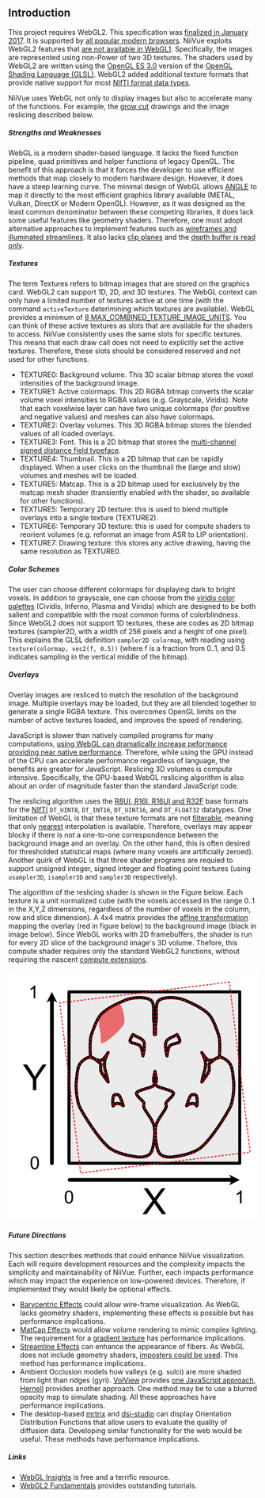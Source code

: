 ## Introduction

This project requires WebGL2. This specification was [finalized in January 2017](https://en.wikipedia.org/wiki/WebGL). It is supported by [all popular modern browsers](https://caniuse.com/webgl2). NiiVue exploits WebGL2 features that [are not available in WebGL1](https://webgl2fundamentals.org/webgl/lessons/webgl2-whats-new.html). Specifically, the images are represented using non-Power of two 3D textures. The shaders used by WebGL2 are written using the [OpenGL ES 3.0](https://en.wikipedia.org/wiki/OpenGL_ES) version of the [OpenGL Shading Language (GLSL)](https://en.wikipedia.org/wiki/OpenGL_Shading_Language). WebGL2 added additional texture formats that provide native support for most [NIfTI format data types](https://brainder.org/2012/09/23/the-nifti-file-format/).

NiiVue uses WebGL not only to display images but also to accelerate many of the functions. For example, the [grow cut](http://pieper.github.io/sites/glimp/growcut.html) drawings and the image reslicing described below.

##### Strengths and Weaknesses

WebGL is a modern shader-based language. It lacks the fixed function pipeline, quad primitives and helper functions of legacy OpenGL. The benefit of this approach is that it forces the developer to use efficient methods that map closely to modern hardware design. However, it does have a steep learning curve. The minimal design of WebGL allows [ANGLE](https://en.wikipedia.org/wiki/ANGLE) to map it directly to the most efficient graphics library available (METAL, Vulkan, DirectX or Modern OpenGL). However, as it was designed as the least common denominator between these competing libraries, it does lack some useful features like geometry shaders. Therefore, one must adopt alternative approaches to implement features such as [wireframes and illuminated streamlines](https://github.com/niivue/niivue/issues/458). It also lacks [clip planes](https://github.com/niivue/niivue/issues/447) and the [depth buffer is read only](https://github.com/niivue/niivue/issues/345).

##### Textures

The term Textures refers to bitmap images that are stored on the graphics card. WebGL2 can support 1D, 2D, and 3D textures. The WebGL context can only have a limited number of textures active at one time (with the command `activeTexture` deterimining which textures are available). WebGL provides a minimum of [8 MAX_COMBINED_TEXTURE_IMAGE_UNITS](https://developer.mozilla.org/en-US/docs/Web/API/WebGLRenderingContext/activeTexture). You can think of these active textures as slots that are available for the shaders to access. NiiVue consistently uses the same slots for specific textures. This means that each draw call does not need to explicitly set the active textures. Therefore, these slots should be considered reserved and not used for other functions.

- TEXTURE0: Background volume. This 3D scalar bitmap stores the voxel intensities of the background image.
- TEXTURE1: Active colormaps. This 2D RGBA bitmap converts the scalar volume voxel intensities to RGBA values (e.g. Grayscale, Viridis). Note that each voxelwise layer can have two unique colormaps (for positive and negative values) and meshes can also have colormaps.
- TEXTURE2: Overlay volumes. This 3D RGBA bitmap stores the blended values of all loaded overlays.
- TEXTURE3: Font. This is a 2D bitmap that stores the [multi-channel signed distance field typeface](https://github.com/Chlumsky/msdfgen).
- TEXTURE4: Thumbnail. This is a 2D bitmap that can be rapidly displayed. When a user clicks on the thumbnail the (large and slow) volumes and meshes will be loaded.
- TEXTURE5: Matcap. This is a 2D bitmap used for exclusively by the matcap mesh shader (transiently enabled with the shader, so available for other functions).
- TEXTURE5: Temporary 2D texture: this is used to blend multiple overlays into a single texture (TEXTURE2).
- TEXTURE6: Temporary 3D texture: this is used for compute shaders to reorient volumes (e.g. reformat an image from ASR to LIP orientation).
- TEXTURE7: Drawing texture: this stores any active drawing, having the same resolution as TEXTURE0.

##### Color Schemes

The user can choose different colormaps for displaying dark to bright voxels. In addition to grayscale, one can choose from the [viridis color palettes](https://cran.r-project.org/web/packages/viridis/vignettes/intro-to-viridis.html) (Cividis, Inferno, Plasma and Viridis) which are designed to be both salient and compatible with the most common forms of colorblindness. Since WebGL2 does not support 1D textures, these are codes as 2D bitmap textures (sampler2D, with a width of 256 pixels and a height of one pixel). This explains the GLSL definition `sampler2D colormap`, with reading using `texture(colormap, vec2(f, 0.5))` (where f is a fraction from 0..1, and 0.5 indicates sampling in the vertical middle of the bitmap).

##### Overlays

Overlay images are resliced to match the resolution of the background image. Multiple overlays may be loaded, but they are all blended together to generate a single RGBA texture. This overcomes OpenGL limits on the number of active textures loaded, and improves the speed of rendering.

JavaScript is slower than natively compiled programs for many computations, [using WebGL can dramatically increase peformance providing near native performance](http://openglinsights.com/discovering.html#WebGLforOpenGLDevelopers). Therefore, while using the GPU instead of the CPU can accelerate performance regardless of language, the benefits are greater for JavaScript. Reslicing 3D volumes is compute intensive. Specifically, the GPU-based WebGL reslicing algorithm is also about an order of magnitude faster than the standard JavaScript code.

The reslicing algorithm uses the [R8UI, R16I, R16UI and R32F](https://www.khronos.org/registry/OpenGL-Refpages/es3.0/html/glTexStorage3D.xhtml) base formats for the [NIfTI](https://nifti.nimh.nih.gov/pub/dist/src/niftilib/nifti1.h) `DT_UINT8`, `DT_INT16`, `DT_UINT16`, and `DT_FLOAT32` datatypes. One limitation of WebGL is that these texture formats are not [filterable](https://webgl2fundamentals.org/webgl/lessons/webgl-data-textures.html), meaning that only [nearest](https://open.gl/textures) interpolation is available. Therefore, overlays may appear blocky if there is not a one-to-one correspondence between the background image and an overlay. On the other hand, this is often desired for thresholded statistical maps (where many voxels are artificially zeroed). Another quirk of WebGL is that three shader programs are requied to support unsigned integer, signed integer and floating point textures (using `usampler3D`, `isampler3D` and `sampler3D` respectively).

The algorithm of the reslicing shader is shown in the Figure below. Each texture is a unit normalized cube (with the voxels accessed in the range 0..1 in the X,Y,Z dimensions, regardless of the number of voxels in the column, row and slice dimension). A 4x4 matrix provides the [affine transformation](https://en.wikipedia.org/wiki/Transformation_matrix) mapping the overlay (red in figure below) to the background image (black in image below). Since WebGL works with 2D framebuffers, the shader is run for every 2D slice of the background image's 3D volume. Thefore, this compute shader requires only the standard WebGL2 functions, without requiring the nascent [compute extensions](https://www.khronos.org/registry/webgl/specs/latest/2.0-compute/).

![alt tag](overlay.png)

##### Future Directions

This section describes methods that could enhance NiiVue visualization. Each will require development resources and the complexity impacts the simplicity and maintainability of NiiVue. Further, each impacts performance which may impact the experience on low-powered devices. Therefore, if implemented they would likely be optional effects.

 - [Barycentric Effects](https://github.com/niivue/niivue/issues/458) could allow wire-frame visualization. As WebGL lacks geometry shaders, implementing these effects is possible but has performance implications.
 - [MatCap Effects](https://github.com/niivue/niivue/issues/458) would allow volume rendering to mimic complex lighting. The requirement for a [gradient texture](https://github.com/neurolabusc/blog/blob/main/GL-gradients/README.md) has performance implications.
 - [Streamline Effects](https://github.com/niivue/niivue/issues/458) can enhance the appearance of fibers. As WebGL does not include geometry shaders, [imposters could be used](https://www.researchgate.net/publication/319441378_A_Simple_and_Efficient_Cylinder_Imposter_Approach_to_Visualize_DTI_Fiber_Tracts). This method has performance implications.
 - Ambient Occlusion models how valleys (e.g. sulci) are more shaded from light than ridges (gyri). [VolView](https://volview.netlify.app/) provides [one JavaScript approach](https://github.com/Kitware/vtk-js/blob/dd45c408217e5d632de0ff98f45765abf92daba8/Sources/Rendering/OpenGL/glsl/vtkVolumeFS.glsl#L768), [Hernell](https://ieeexplore.ieee.org/abstract/document/4840341) provides another approach. One method may be to use a blurred opacity map to simulate shading. All these approaches have performance implications.
 - The desktop-based [mrtrix](https://community.mrtrix.org/t/streamlines-tractography-output-problem/903/8) and [dsi-studio](https://sites.google.com/a/labsolver.org/dsi-studio/Manual/odf-visualization) can display Orientation Distribution Functions that allow users to evaluate the quality of diffusion data. Developing similar functionality for the web would be useful. These methods have performance implications.
 
 
##### Links

- [WebGL Insights](https://webglinsights.github.io/index.html) is free and a terrific resource.
- [WebGL2 Fundamentals](https://webgl2fundamentals.org/) provides outstanding tutorials.

